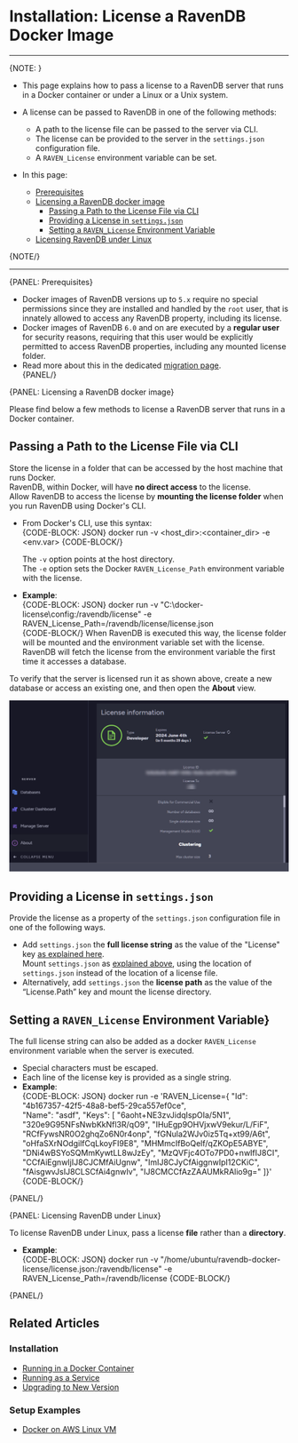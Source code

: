 # Installation: License a RavenDB Docker Image
---

{NOTE: }

* This page explains how to pass a license to a RavenDB server that runs 
  in a Docker container or under a Linux or a Unix system.  
* A license can be passed to RavenDB in one of the following methods:  
   * A path to the license file can be passed to the server via CLI.  
   * The license can be provided to the server in the `settings.json` 
     configuration file.  
   * A `RAVEN_License` environment variable can be set.  

* In this page:  
  * [Prerequisites](../../start/licensing/license-under-docker#prerequisites)  
  * [Licensing a RavenDB docker image](../../start/licensing/license-under-docker#licensing-a-ravendb-docker-image)  
     * [Passing a Path to the License File via CLI](../../start/licensing/license-under-docker#passing-a-path-to-the-license-file-via-cli)  
     * [Providing a License in `settings.json`](../../start/licensing/license-under-docker#providing-a-license-in-)  
     * [Setting a `RAVEN_License` Environment Variable](../../start/licensing/license-under-docker#setting-a--environment-variable)  
  * [Licensing RavenDB under Linux](../../start/licensing/license-under-docker#licensing-ravendb-under-linux)  

{NOTE/}

---
{PANEL: Prerequisites}

* Docker images of RavenDB versions up to `5.x` require no special permissions 
  since they are installed and handled by the `root` user, that is innately allowed 
  to access any RavenDB property, including its license.  
* Docker images of RavenDB `6.0` and on are executed by a **regular user** for 
  security reasons, requiring that this user would be explicitly permitted to access 
  RavenDB properties, including any mounted license folder.  
* Read more about this in the dedicated [migration page](../../migration/server/docker).  
{PANEL/}

{PANEL: Licensing a RavenDB docker image}  

Please find below a few methods to license a RavenDB server that runs in a Docker container.  

## Passing a Path to the License File via CLI

Store the license in a folder that can be accessed by the host machine that runs Docker.  
RavenDB, within Docker, will have **no direct access** to the license.  
Allow RavenDB to access the license by **mounting the license folder** when you run RavenDB 
using Docker's CLI.  

* From Docker's CLI, use this syntax:  
  {CODE-BLOCK: JSON}
  docker run -v <host_dir>:<container_dir> -e <env.var>
  {CODE-BLOCK/}
  
    The `-v` option points at the host directory.  
    The `-e` option sets the Docker `RAVEN_License_Path` environment variable with the license.  

* **Example**:  
  {CODE-BLOCK: JSON}
  docker run -v "C:\docker-license\config:/ravendb/license" -e RAVEN_License_Path=/ravendb/license/license.json  
  {CODE-BLOCK/}
  When RavenDB is executed this way, the license folder will be mounted and the environment variable set with the license.  
  RavenDB will fetch the license from the environment variable the first time it accesses a database.  

To verify that the server is licensed run it as shown above, create a new database or access an existing one, 
and then open the **About** view.   

![About view: Licensed Server](images/licensed-server.png "About view: Licensed Server")

## Providing a License in `settings.json`

Provide the license as a property of the `settings.json` configuration file in one of the following ways.  

* Add `settings.json` the **full license string** as the value of the "License" key 
  [as explained here](../../server/configuration/license-configuration).  
  Mount `settings.json` as [explained above](../../start/licensing/license-under-docker#passing-a-path-to-the-license-file-via-cli), 
  using the location of `settings.json` instead of the location of a license file.  
* Alternatively, add `settings.json` the **license path** as the value of the “License.Path” key and mount the license directory.  

## Setting a `RAVEN_License` Environment Variable}  

The full license string can also be added as a docker `RAVEN_License` environment variable when the server is executed.  

* Special characters must be escaped.  
* Each line of the license key is provided as a single string.  
* **Example**:  
  {CODE-BLOCK: JSON}
  docker run -e 'RAVEN_License={ 
   \"Id\": \"4b167357-42f5-48a8-bef5-29ca557ef0ce\",  
   \"Name\": \"asdf\",   \"Keys\": [
     \"6aoht+NE3zvJidqIspOIa/5N1\",
     \"320e9G95NFsNwbKkNfl3R/qO9\",
     \"IHuEgp9OHVjxwV9ekur/L/FiF\",
     \"RCfFywsNR0O2ghqZo6N0r4onp\",
     \"fGNula2WJv0iz5Tq+xt99/A6t\",
     \"oHfaSXrNOdgilfCqLkoyFI9E8\",
     \"MHMmcIfBoQelf/qZKOpE5ABYE\",
     \"DNi4wBSYoSQMmKywtLL8wJzEy\",
     \"MzQVFjc4OTo7PD0+nwIfIJ8CI\",
     \"CCfAiEgnwIjIJ8CJCMfAiUgnw\",
     \"ImIJ8CJyCfAiggnwIpI12CKiC\",
     \"fAisgwvJsIJ8CLSCfAi4gnwIv\",
     \"IJ8CMCCfAzZAAUMkRAlio9g=\"  ]}'
   {CODE-BLOCK/}

{PANEL/}

{PANEL: Licensing RavenDB under Linux}  

To license RavenDB under Linux, pass a license **file** rather than a **directory**.  

* **Example**:  
  {CODE-BLOCK: JSON}
  docker run -v "/home/ubuntu/ravendb-docker-license/license.json:/ravendb/license" -e RAVEN_License_Path=/ravendb/license
  {CODE-BLOCK/}

{PANEL/}


## Related Articles

### Installation
- [Running in a Docker Container](../../start/installation/running-in-docker-container)  
- [Running as a Service](../../start/installation/running-as-service)  
- [Upgrading to New Version](../../start/installation/upgrading-to-new-version)  

### Setup Examples
- [Docker on AWS Linux VM](../../start/installation/setup-examples/aws-docker-linux-vm)  
